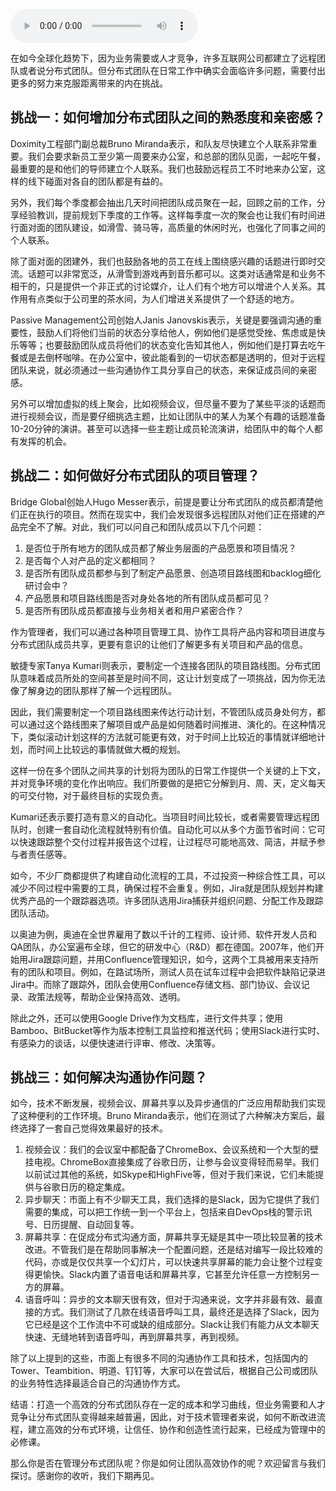<audio title="第65讲 _ 如何打造高效的分布式团队？" src="https://static001.geekbang.org/resource/audio/3d/3c/3d0ff9e95345f2c831eb40b7854db53c.mp3" controls="controls"></audio> 
<p>在如今全球化趋势下，因为业务需要或人才竞争，许多互联网公司都建立了远程团队或者说分布式团队。但分布式团队在日常工作中确实会面临许多问题，需要付出更多的努力来克服距离带来的内在挑战。</p><h2>挑战一：如何增加分布式团队之间的熟悉度和亲密感？</h2><p>Doximity工程部门副总裁Bruno Miranda表示，和队友尽快建立个人联系非常重要。我们会要求新员工至少第一周要来办公室，和总部的团队见面，一起吃午餐，最重要的是和他们的导师建立个人联系。我们也鼓励远程员工不时地来办公室，这样的线下碰面对各自的团队都是有益的。</p><p>另外，我们每个季度都会抽出几天时间把团队成员聚在一起，回顾之前的工作，分享经验教训，提前规划下季度的工作等。这样每季度一次的聚会也让我们有时间进行面对面的团队建设，如滑雪、骑马等，高质量的休闲时光，也强化了同事之间的个人联系。</p><p>除了面对面的团建外，我们也鼓励各地的员工在线上围绕感兴趣的话题进行即时交流。话题可以非常宽泛，从滑雪到游戏再到音乐都可以。这类对话通常是和业务不相干的，只是提供一个非正式的讨论媒介，让人们有个地方可以增进个人关系。其作用有点类似于公司里的茶水间，为人们增进关系提供了一个舒适的地方。</p><!-- [[[read_end]]] --><p>Passive Management公司创始人Janis Janovskis表示，关键是要强调沟通的重要性，鼓励人们将他们当前的状态分享给他人，例如他们是感觉受挫、焦虑或是快乐等等；也要鼓励团队成员将他们的状态变化告知其他人，例如他们是打算去吃午餐或是去倒杯咖啡。在办公室中，彼此能看到的一切状态都是透明的，但对于远程团队来说，就必须通过一些沟通协作工具分享自己的状态，来保证成员间的亲密感。</p><p>另外可以增加虚拟的线上聚会，比如视频会议，但尽量不要为了某些平淡的话题而进行视频会议，而是要仔细挑选主题，比如让团队中的某人为某个有趣的话题准备10-20分钟的演讲。甚至可以选择一些主题让成员轮流演讲，给团队中的每个人都有发挥的机会。</p><h2>挑战二：如何做好分布式团队的项目管理？</h2><p>Bridge Global创始人Hugo Messer表示，前提是要让分布式团队的成员都清楚他们正在执行的项目。然而在现实中，我们会发现很多远程团队对他们正在搭建的产品完全不了解。对此，我们可以问自己和团队成员以下几个问题：</p><ol>
<li>是否位于所有地方的团队成员都了解业务层面的产品愿景和项目情况？</li>
<li>是否每个人对产品的定义都相同？</li>
<li>是否所有团队成员都参与到了制定产品愿景、创造项目路线图和backlog细化研讨会中？</li>
<li>产品愿景和项目路线图是否对身处各地的所有团队成员都可见？</li>
<li>是否所有团队成员都直接与业务相关者和用户紧密合作？</li>
</ol><p>作为管理者，我们可以通过各种项目管理工具、协作工具将产品内容和项目进度与分布式团队成员共享，更要有意识的让他们了解更多有关项目和产品的信息。</p><p>敏捷专家Tanya Kumari则表示，要制定一个连接各团队的项目路线图。分布式团队意味着成员所处的空间甚至是时间不同，这让计划变成了一项挑战，因为你无法像了解身边的团队那样了解一个远程团队。</p><p>因此，我们需要制定一个项目路线图来传达行动计划，不管团队成员身处何方，都可以通过这个路线图来了解项目或产品是如何随着时间推进、演化的。在这种情况下，类似滚动计划这样的方法就可能更有效，对于时间上比较近的事情就详细地计划，而时间上比较远的事情就做大概的规划。</p><p>这样一份在多个团队之间共享的计划将为团队的日常工作提供一个关键的上下文，并对竞争环境的变化作出响应。我们所要做的是把它分解到月、周、天，定义每天的可交付物，对于最终目标的实现负责。</p><p>Kumari还表示要打造有意义的自动化。当项目时间比较长，或者需要管理远程团队时，创建一套自动化流程就特别有价值。自动化可以从多个方面节省时间：它可以快速跟踪整个交付过程并报告这个过程，让过程尽可能地高效、简洁，并赋予参与者责任感等。</p><p>如今，不少厂商都提供了构建自动化流程的工具，不过投资一种综合性工具，可以减少不同过程中需要的工具，确保过程不会重复。例如，Jira就是团队规划并构建优秀产品的一个跟踪器选项。许多团队选用Jira捕获并组织问题、分配工作及跟踪团队活动。</p><p>以奥迪为例，奥迪在全世界雇用了数以千计的工程师、设计师、软件开发人员和QA团队，办公室遍布全球，但它的研发中心（R&amp;D）都在德国。2007年，他们开始用Jira跟踪问题，并用Confluence管理知识，如今，这两个工具被用来支持所有的团队和项目。例如，在路试场所，测试人员在试车过程中会把软件缺陷记录进Jira中。而除了跟踪外，团队会使用Confluence存储文档、部门协议、会议记录、政策法规等，帮助企业保持高效、透明。</p><p>除此之外，还可以使用Google Drive作为文档库，进行文件共享；使用Bamboo、BitBucket等作为版本控制工具监控和推送代码；使用Slack进行实时、有感染力的谈话，以便快速进行评审、修改、决策等。</p><h2>挑战三：如何解决沟通协作问题？</h2><p>如今，技术不断发展，视频会议、屏幕共享以及异步通信的广泛应用帮助我们实现了这种便利的工作环境。Bruno Miranda表示，他们在测试了六种解决方案后，最终选择了一套自己觉得效果最好的技术。</p><ol>
<li>视频会议：我们的会议室中都配备了ChromeBox、会议系统和一个大型的壁挂电视。ChromeBox直接集成了谷歌日历，让参与会议变得轻而易举。我们以前试过其他的系统，如Skype和HighFive等，但对于我们来说，它们未能提供与谷歌日历的稳定集成。</li>
<li>异步聊天：市面上有不少聊天工具，我们选择的是Slack，因为它提供了我们需要的集成，可以把工作统一到一个平台上，包括来自DevOps栈的警示讯号、日历提醒、自动回复等。</li>
<li>屏幕共享：在促成分布式沟通方面，屏幕共享无疑是其中一项比较显著的技术改进。不管我们是在帮助同事解决一个配置问题，还是结对编写一段比较难的代码，亦或是仅仅共享一个幻灯片，可以快速共享屏幕的能力会让整个过程变得更愉快。Slack内置了语音电话和屏幕共享，它甚至允许任意一方控制另一方的屏幕。</li>
<li>语音呼叫：异步的文本聊天很有效，但对于沟通来说，文字并非最有效、最直接的方式。我们测试了几款在线语音呼叫工具，最终还是选择了Slack，因为它已经是这个工作流中不可或缺的组成部分。Slack让我们有能力从文本聊天快速、无缝地转到语音呼叫，再到屏幕共享，再到视频。</li>
</ol><p>除了以上提到的这些，市面上有很多不同的沟通协作工具和技术，包括国内的Tower、Teambition、明道、钉钉等，大家可以在尝试后，根据自己公司或团队的业务特性选择最适合自己的沟通协作方式。</p><p>结语：打造一个高效的分布式团队存在一定的成本和学习曲线，但业务需要和人才竞争让分布式团队变得越来越普遍，因此，对于技术管理者来说，如何不断改进流程，建立高效的分布式环境，让信任、协作和创造性流行起来，已经成为管理中的必修课。</p><p>那么你是否在管理分布式团队呢？你是如何让团队高效协作的呢？欢迎留言与我们探讨。感谢你的收听，我们下期再见。</p><p></p>